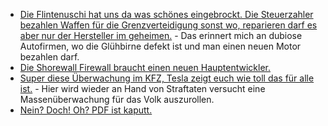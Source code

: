 * [Die Flintenuschi hat uns da was schönes eingebrockt. Die Steuerzahler bezahlen Waffen für die Grenzverteidigung sonst wo, reparieren darf es aber nur der Hersteller im geheimen.](https://blog.fefe.de/?ts=a28d7386) - Das erinnert mich an dubiose Autofirmen, wo die Glühbirne defekt ist und man einen neuen Motor bezahlen darf.
* [Die Shorewall Firewall braucht einen neuen Hauptentwickler.](https://www.pro-linux.de/news/1/26805/shorewall-entwickler-sucht-nachfolger.html)
* [Super diese Überwachung im KFZ, Tesla zeigt euch wie toll das für alle ist.](https://blog.fefe.de/?ts=a28de100) - Hier wird wieder an Hand von Straftaten versucht eine Massenüberwachung für das Volk auszurollen.
* [Nein? Doch! Oh? PDF ist kaputt.](https://www.pdf-insecurity.org/)
